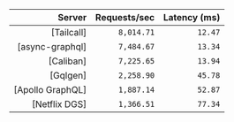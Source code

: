 <!-- PERFORMANCE_RESULTS_START -->

| Server | Requests/sec | Latency (ms) |
|--------:|--------------:|--------------:|
| [Tailcall] | `8,014.71` | `12.47` |
| [async-graphql] | `7,484.67` | `13.34` |
| [Caliban] | `7,225.65` | `13.94` |
| [Gqlgen] | `2,258.90` | `45.78` |
| [Apollo GraphQL] | `1,887.14` | `52.87` |
| [Netflix DGS] | `1,366.51` | `77.34` |

<!-- PERFORMANCE_RESULTS_END -->
